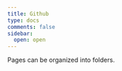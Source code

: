 ```yaml
---
title: Github
type: docs
comments: false
sidebar:
  open: open
---
```


Pages can be organized into folders.
